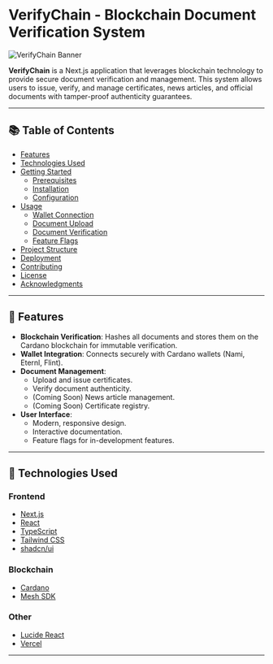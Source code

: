# VerifyChain - Blockchain Document Verification System

![VerifyChain Banner](./public/banner.png) <!-- Replace with actual banner path or URL -->

**VerifyChain** is a Next.js application that leverages blockchain technology to provide secure document verification and management. This system allows users to issue, verify, and manage certificates, news articles, and official documents with tamper-proof authenticity guarantees.

---

## 📚 Table of Contents

- [Features](#features)
- [Technologies Used](#technologies-used)
- [Getting Started](#getting-started)
  - [Prerequisites](#prerequisites)
  - [Installation](#installation)
  - [Configuration](#configuration)
- [Usage](#usage)
  - [Wallet Connection](#wallet-connection)
  - [Document Upload](#document-upload)
  - [Document Verification](#document-verification)
  - [Feature Flags](#feature-flags)
- [Project Structure](#project-structure)
- [Deployment](#deployment)
- [Contributing](#contributing)
- [License](#license)
- [Acknowledgments](#acknowledgments)

---

## 🚀 Features

- **Blockchain Verification**: Hashes all documents and stores them on the Cardano blockchain for immutable verification.
- **Wallet Integration**: Connects securely with Cardano wallets (Nami, Eternl, Flint).
- **Document Management**:
  - Upload and issue certificates.
  - Verify document authenticity.
  - (Coming Soon) News article management.
  - (Coming Soon) Certificate registry.
- **User Interface**:
  - Modern, responsive design.
  - Interactive documentation.
  - Feature flags for in-development features.

---

## 🧰 Technologies Used

### Frontend

- [Next.js](https://nextjs.org/)
- [React](https://reactjs.org/)
- [TypeScript](https://www.typescriptlang.org/)
- [Tailwind CSS](https://tailwindcss.com/)
- [shadcn/ui](https://ui.shadcn.com/)

### Blockchain

- [Cardano](https://cardano.org/)
- [Mesh SDK](https://meshjs.dev/)

### Other

- [Lucide React](https://lucide.dev/)
- [Vercel](https://vercel.com/)

---
